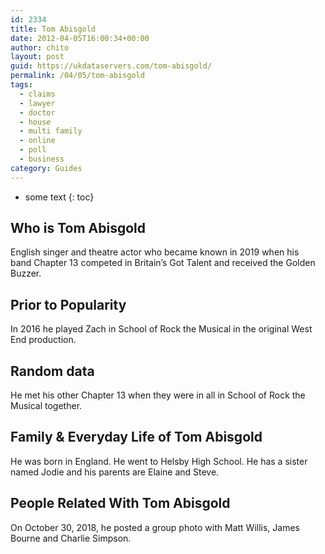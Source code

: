 ```yaml
---
id: 2334
title: Tom Abisgold
date: 2012-04-05T16:00:34+00:00
author: chito
layout: post
guid: https://ukdataservers.com/tom-abisgold/
permalink: /04/05/tom-abisgold
tags:
  - claims
  - lawyer
  - doctor
  - house
  - multi family
  - online
  - poll
  - business
category: Guides
---
```


* some text
{: toc}
          
          
## Who is  Tom Abisgold
                  
                  
                  
English singer and theatre actor who became known in 2019 when his band Chapter 13 competed in Britain&#8217;s Got Talent and received the Golden Buzzer. 
                  
                
                
                
## Prior to Popularity 
                  
                  
                  
In 2016 he played Zach in School of Rock the Musical in the original West End production. 
                  
                
                
                
## Random data 
                  
                  
                  
He met his other Chapter 13 when they were in all in School of Rock the Musical together. 
                  
                
                
                
## Family & Everyday Life of Tom Abisgold
                  
                  
                  
He was born in England. He went to Helsby High School. He has a sister named Jodie and his parents are Elaine and Steve.
                  
                
                
                
## People Related With  Tom Abisgold
                  
                  
                  
On October 30, 2018, he posted a group photo with Matt Willis, James Bourne and Charlie Simpson. 
                  
                
              
            
          
          
          
    
    
  
